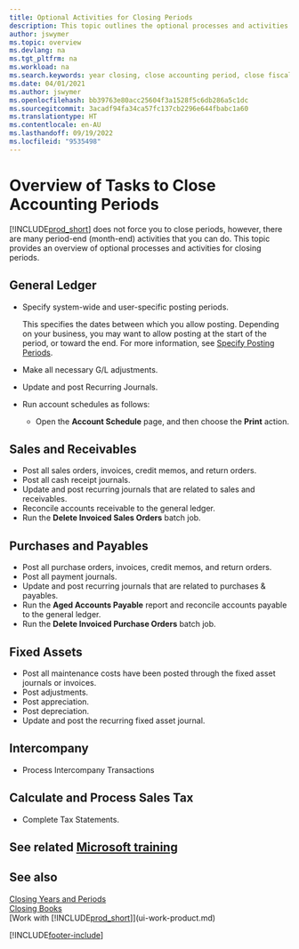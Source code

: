 ```yaml
---
title: Optional Activities for Closing Periods
description: This topic outlines the optional processes and activities for closing accounting periods in Business Central.
author: jswymer
ms.topic: overview
ms.devlang: na
ms.tgt_pltfrm: na
ms.workload: na
ms.search.keywords: year closing, close accounting period, close fiscal year, aging, creditor payments, vendor payments
ms.date: 04/01/2021
ms.author: jswymer
ms.openlocfilehash: bb39763e80acc25604f3a1528f5c6db286a5c1dc
ms.sourcegitcommit: 3acadf94fa34ca57fc137cb2296e644fbabc1a60
ms.translationtype: HT
ms.contentlocale: en-AU
ms.lasthandoff: 09/19/2022
ms.locfileid: "9535498"
---
```

# <a name="overview-of-tasks-to-close-accounting-periods"></a>Overview of Tasks to Close Accounting Periods

[!INCLUDE[prod_short](includes/prod_short.md)] does not force you to close periods, however, there are many period-end (month-end) activities that you can do. This topic provides an overview of optional processes and activities for closing periods.  

## <a name="general-ledger"></a>General Ledger

* Specify system-wide and user-specific posting periods.  

    This specifies the dates between which you allow posting. Depending on your business, you may want to allow posting at the start of the period, or toward the end. For more information, see [Specify Posting Periods](finance-how-specify-posting-periods.md).  
* Make all necessary G/L adjustments.  
* Update and post Recurring Journals.  
  <!--* Process Consolidations-->
* Run account schedules as follows:  
  * Open the **Account Schedule** page, and then choose the **Print** action.  

## <a name="sales-and-receivables"></a>Sales and Receivables

* Post all sales orders, invoices, credit memos, and return orders.  
* Post all cash receipt journals.  
* Update and post recurring journals that are related to sales and receivables.  
* Reconcile accounts receivable to the general ledger.  
* Run the **Delete Invoiced Sales Orders** batch job.  

## <a name="purchases-and-payables"></a>Purchases and Payables

* Post all purchase orders, invoices, credit memos, and return orders.  
* Post all payment journals.  
* Update and post recurring journals that are related to purchases & payables.  
* Run the **Aged Accounts Payable** report and reconcile accounts payable to the general ledger.  
* Run the **Delete Invoiced Purchase Orders** batch job.  

## <a name="fixed-assets"></a>Fixed Assets

* Post all maintenance costs have been posted through the fixed asset journals or invoices.
* Post adjustments.
* Post appreciation.
* Post depreciation.
* Update and post the recurring fixed asset journal.

## <a name="intercompany"></a>Intercompany

* Process Intercompany Transactions

## <a name="calculate-and-process-sales-tax"></a>Calculate and Process Sales Tax

* Complete Tax Statements.  

## <a name="see-related-microsoft-training"></a>See related [Microsoft training](/training/modules/close-fiscal-year-dynamics-365-business-central/)

## <a name="see-also"></a>See also

[Closing Years and Periods](year-close-years-periods.md)  
[Closing Books](year-close-books.md)  
[Work with [!INCLUDE[prod_short](includes/prod_short.md)]](ui-work-product.md)


[!INCLUDE[footer-include](includes/footer-banner.md)]

